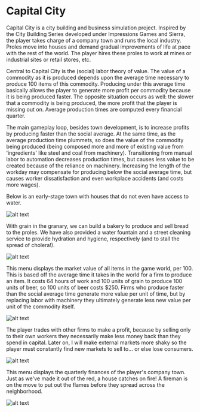 # Capital City

Capital City is a city building and business simulation project. Inspired by the City Building Series developed under Impressions Games and Sierra, the player takes charge of a company town and runs the local industry. Proles move into houses and demand gradual improvements of life at pace with the rest of the world. The player hires these proles to work at mines or industrial sites or retail stores, etc.

Central to Capital City is the (social) labor theory of value. The value of a commodity as it is produced depends upon the average time necessary to produce 100 items of this commodity. Producing under this average time basically allows the player to generate more profit per commodity because it is being produced faster. The opposite situation occurs as well: the slower that a commodity is being produced, the more profit that the player is missing out on. Average production times are computed every financial quarter.

The main gameplay loop, besides town development, is to increase profits by producing faster than the social average. At the same time, as the average production time plummets, so does the value of the commodity being produced (being composed more and more of existing value from 'ingredients' like steel and coal from machinery). Transitioning from manual labor to automation decreases production times, but causes less value to be created because of the reliance on machinery. Increasing the length of the workday may compensate for producing below the social average time, but causes worker dissatisfaction and even workplace accidents (and costs more wages). 

Below is an early-stage town with houses that do not even have access to water.

![alt text](https://i.imgur.com/7L6gHZc.png "A flourishing town")

With grain in the granary, we can build a bakery to produce and sell bread to the proles. We have also provided a water fountain and a street cleaning service to provide hydration and hygiene, respectively (and to stall the spread of cholera!).

![alt text](https://i.imgur.com/xs1zjBM.png "Houses that have evolved due to access to a bakery")

This menu displays the market value of all items in the game world, per 100. This is based off the average time it takes in the world for a firm to produce an item. It costs 64 hours of work and 100 units of grain to produce 100 units of beer, so 100 units of beer costs $250. Firms who produce faster than the social average time generate more value per unit of time, but by replacing labor with machinery they ultimately generate less new value per unit of the commodity itself.

![alt text](https://i.imgur.com/ZEaYBWK.png "The menu that displays the market value of items, based on the average time to produce them")

The player trades with other firms to make a profit, because by selling only to their own workers they necessarily make less money back than they spend in capital. Later on, I will make external markets more shaky so the player must constantly find new markets to sell to... or else lose consumers.

![alt text](https://i.imgur.com/PcZC0Zm.png "Trade menu with another company town")

This menu displays the quarterly finances of the player's company town. Just as we've made it out of the red, a house catches on fire! A fireman is on the move to put out the flames before they spread across the neighborhood.

![alt text](https://i.imgur.com/RmizzhH.png "Just as our finances are in order, a house catches on fire...")

